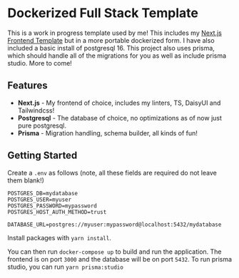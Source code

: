 # Dockerized Full Stack Template

This is a work in progress template used by me! This includes my [Next.js Frontend Template](https://github.com/ninicdennis/next-template) but in a more portable dockerized form. I have also included a basic install of postgresql 16. This project also uses prisma, which should handle all of the migrations for you as well as include prisma studio. More to come!

## Features

-  **Next.js** - My frontend of choice, includes my linters, TS, DaisyUI and Tailwindcss!
-  **Postgresql** - The database of choice, no optimizations as of now just pure postgresql.
-  **Prisma** - Migration handling, schema builder, all kinds of fun!

## Getting Started

Create a `.env` as follows (note, all these fields are required do not leave them blank!)

```
POSTGRES_DB=mydatabase
POSTGRES_USER=myuser
POSTGRES_PASSWORD=mypassword
POSTGRES_HOST_AUTH_METHOD=trust

DATABASE_URL=postgres://myuser:mypassword@localhost:5432/mydatabase
```

Install packages with `yarn install`.

You can then run `docker-compose up` to build and run the application. The frontend is on port `3000` and the database will be on port `5432`. To run prisma studio, you can run `yarn prisma:studio`
